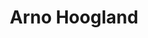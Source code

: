 ---
category: residents
layout: post
title: Arno Hoogland
profession: product design
website: www.arnohoogland.com
---